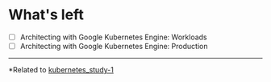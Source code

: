 # What's left
- [ ] Architecting with Google Kubernetes Engine: Workloads 
- [ ] Architecting with Google Kubernetes Engine: Production

------------
*Related to [kubernetes_study-1](https://github.com/luna-young/kubernetes_study-1)
